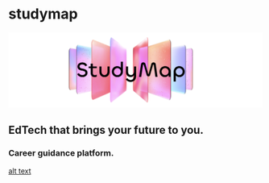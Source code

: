 # studymap

![alt text](https://github.com/ArtemIlinn/studymap/blob/main/sm.png)

## EdTech that brings your future to you.

### Career guidance platform.


[alt text](pics/landingpage-1.pdf)

